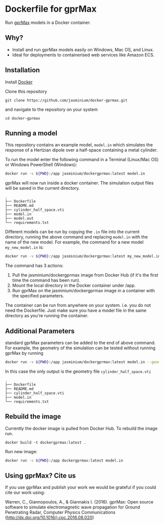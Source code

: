 # Dockerfile for gprMax

Run [gprMax](https://github.com/gprmax/gprMax) models in a Docker container.

## Why?

* Install and run gprMax models easily on Windows, Mac OS, and Linux.
* Ideal for deployments to containerised web services like Amazon ECS.

## Installation

Install [Docker](https://docs.docker.com/get-docker/)

Clone this repository

```
git clone https://github.com/jasminium/docker-gprmax.git 
```

and navigate to the repository on your system

```
cd docker-gprmax
```

## Running a model

This repository contains an example model, ```model.in``` which simulates the response of a Hertzian dipole over a half-space containing a metal cylinder.

To run the model enter the following command in a Terminal (Linux/Mac OS) or Windows PowerShell (Windows):

```bash
docker run -v ${PWD}:/app jasminium/dockergprmax:latest model.in
```

gprMax will now run inside a docker container. The simulation output files will be saved in the current directory.

```
.
├── Dockerfile
├── README.md
├── cylinder_half_space.vti
├── model.in
├── model.out
└── requirements.txt
```
Different models can be run by copying the `.in` file into the current directory, running the above command and replacing ```model.in``` with the name of the new model. For example, the command for a new model ```my_new_model.in``` is:

```bash
docker run -v ${PWD}:/app jasminium/dockergprmax:latest my_new_model.in
```

The command has 3 actions:

1. Pull the jasminium/dockergprmax image from Docker Hub (if it's the first time the command has been run).
2. Mount the local directory in the Docker container under /app.
3. Run gprMax on the jasminium/dockergprmax image in a container with the specified parameters.

The container can be run from anywhere on your system. i.e. you do not need the Dockerfile. Just make sure you have a model file in the same directory as you're running the container.

## Additional Parameters
standard gprMax parameters can be added to the end of above command. For example, the geometry of the simulation can be tested without running gprMax by running

```bash
docker run -v ${PWD}:/app jasminium/dockergprmax:latest model.in --geometry-only
```

In this case the only output is the geometry file ```cylinder_half_space.vti```

```
.
├── Dockerfile
├── README.md
├── cylinder_half_space.vti
├── model.in
└── requirements.txt
```

## Rebuild the image

Currently the docker image is pulled from Docker Hub. To rebuild the image run.

```
docker build -t dockergprmax:latest .
```

Run new image:

```bash
docker run -v ${PWD}:/app dockergprmax:latest model.in
```

## Using gprMax? Cite us
If you use gprMax and publish your work we would be grateful if you could cite our work using:

Warren, C., Giannopoulos, A., & Giannakis I. (2016). gprMax: Open source software to simulate electromagnetic wave propagation for Ground Penetrating Radar, Computer Physics Communications (http://dx.doi.org/10.1016/j.cpc.2016.08.020)

